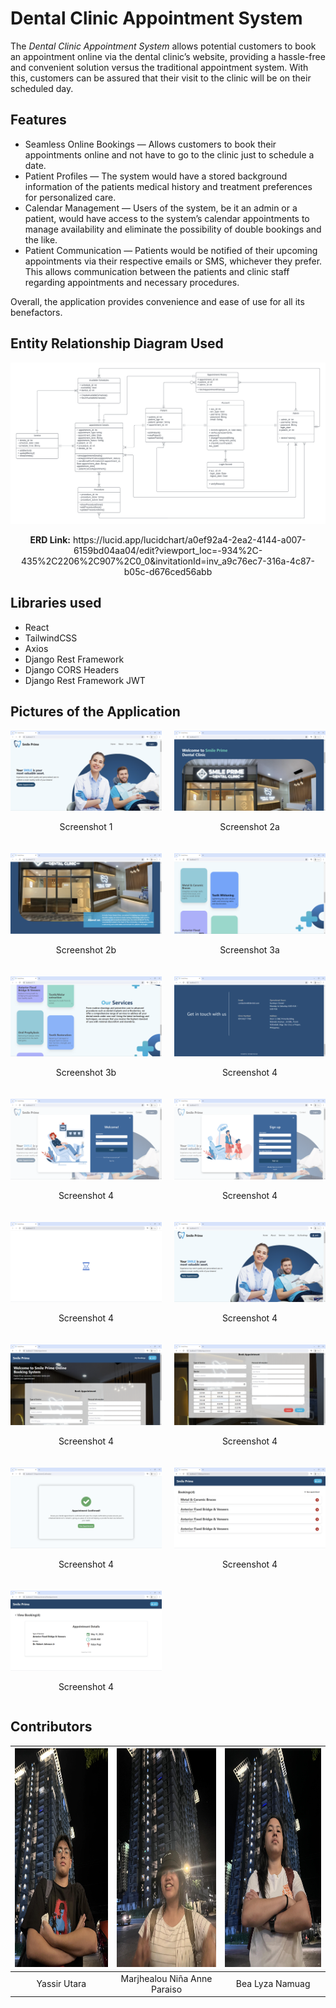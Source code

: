 # Dental Clinic Appointment System

The _Dental Clinic Appointment System_ allows potential customers to book an appointment online via the dental clinic’s website, providing a hassle-free and convenient solution versus the traditional appointment system. With this, customers can be assured that their visit to the clinic will be on their scheduled day.

## Features

* Seamless Online Bookings — Allows customers to book their appointments online and not have to go to the clinic just to schedule a date.
* Patient Profiles — The system would have a stored background information of the patients medical history and treatment preferences for personalized care.
* Calendar Management — Users of the system, be it an admin or a patient, would have access to the system’s calendar appointments to manage availability and eliminate the possibility of double bookings and the like.
* Patient Communication — Patients would be notified of their upcoming appointments via their respective emails or SMS, whichever they prefer. This allows communication between the patients and clinic staff regarding appointments and necessary procedures.

Overall, the application provides convenience and ease of use for all its benefactors.

## Entity Relationship Diagram Used
![ERD Full Stack](/assets/erd-fullstack.png)

<p align="center">
<b>ERD Link:</b> https://lucid.app/lucidchart/a0ef92a4-2ea2-4144-a007-6159bd04aa04/edit?viewport_loc=-934%2C-435%2C2206%2C907%2C0_0&invitationId=inv_a9c76ec7-316a-4c87-b05c-d676ced56abb
</p>

## Libraries used
- React
- TailwindCSS
- Axios
- Django Rest Framework
- Django CORS Headers
- Django Rest Framework JWT

## Pictures of the Application
<div style="display: grid; grid-template-columns: repeat(2, 1fr); gap: 20px;">
    <div>
        <img src="/assets/website/1.png" alt="Screenshot 1" style="width: 100%; height: auto;">
        <p style="text-align: center;">Screenshot 1</p>
    </div>
    <div>
        <img src="/assets/website/2a.png" alt="Screenshot 2" style="width: 100%; height: auto;">
        <p style="text-align: center;">Screenshot 2a</p>
    </div>
    <div>
        <img src="/assets/website/2b.png" alt="Screenshot 2" style="width: 100%; height: auto;">
        <p style="text-align: center;">Screenshot 2b</p>
    </div>
    <div>
        <img src="/assets/website/3a.png" alt="Screenshot 3" style="width: 100%; height: auto;">
        <p style="text-align: center;">Screenshot 3a</p>
    </div>
    <div>
        <img src="/assets/website/3b.png" alt="Screenshot 3" style="width: 100%; height: auto;">
        <p style="text-align: center;">Screenshot 3b</p>
    </div>
    <div>
        <img src="/assets/website/4.png" alt="Screenshot 4" style="width: 100%; height: auto;">
        <p style="text-align: center;">Screenshot 4</p>
    </div>
    <div>
        <img src="/assets/website/5.png" alt="Screenshot 5" style="width: 100%; height: auto;">
        <p style="text-align: center;">Screenshot 4</p>
    </div>
    <div>
        <img src="/assets/website/6.png" alt="Screenshot 6" style="width: 100%; height: auto;">
        <p style="text-align: center;">Screenshot 4</p>
    </div>
    <div>
        <img src="/assets/website/7.png" alt="Screenshot 7" style="width: 100%; height: auto;">
        <p style="text-align: center;">Screenshot 4</p>
    </div>
    <div>
        <img src="/assets/website/8.png" alt="Screenshot 8" style="width: 100%; height: auto;">
        <p style="text-align: center;">Screenshot 4</p>
    </div>
    <div>
        <img src="/assets/website/9a.png" alt="Screenshot 9a" style="width: 100%; height: auto;">
        <p style="text-align: center;">Screenshot 4</p>
    </div>
    <div>
        <img src="/assets/website/9b.png" alt="Screenshot 9b" style="width: 100%; height: auto;">
        <p style="text-align: center;">Screenshot 4</p>
    </div>
    <div>
        <img src="/assets/website/10.png" alt="Screenshot 10" style="width: 100%; height: auto;">
        <p style="text-align: center;">Screenshot 4</p>
    </div>
    <div>
        <img src="/assets/website/11.png" alt="Screenshot 11" style="width: 100%; height: auto;">
        <p style="text-align: center;">Screenshot 4</p>
    </div>
    <div>
        <img src="/assets/website/12.png" alt="Screenshot 12" style="width: 100%; height: auto;">
        <p style="text-align: center;">Screenshot 4</p>
    </div>

</div>

## Contributors
| <img src="/assets/yassir.jpg" width="200" height="350"> | <img src="/assets/ninya.jpg" width="200" height="350"> | <img src="/assets/bea.jpg" width="200" height="350"> |
|:--:|:--:|:--:|
| Yassir Utara | Marjhealou Niña Anne Paraiso | Bea Lyza Namuag |
